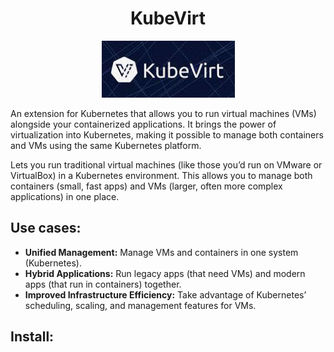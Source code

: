 <div align="center">

# **KubeVirt**

![KubeVirt](../pic/kubevirt.gif)

</div>

An extension for Kubernetes that allows you to run virtual machines (VMs) alongside your containerized applications. It brings the power of virtualization into Kubernetes, making it possible to manage both containers and VMs using the same Kubernetes platform.

Lets you run traditional virtual machines (like those you’d run on VMware or VirtualBox) in a Kubernetes environment. This allows you to manage both containers (small, fast apps) and VMs (larger, often more complex applications) in one place.

## Use cases:

  * __Unified Management:__ Manage VMs and containers in one system (Kubernetes).
  * __Hybrid Applications:__ Run legacy apps (that need VMs) and modern apps (that run in containers) together.
  * __Improved Infrastructure Efficiency:__ Take advantage of Kubernetes’ scheduling, scaling, and management features for VMs.

## Install:

